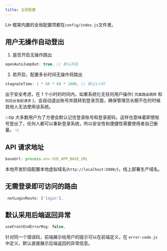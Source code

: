 ```yaml
---
title: 全局配置
---
```


Lin 框架内置的全局配置项都在`config/index.js`文件里。

## 用户无操作自动登出

1. 是否开启无操作跳出

```js
openAutoJumpOut: true, // 默认开启
```

2. 若开启，配置多长时间无操作将跳出

```js
stagnateTime: 1 * 60 * 60 * 1000, // 默认1小时
```

出于安全考虑，在 1 个小时的时间内，如果系统化无任何用户操作( `页面路由跳转` 和 `向后台发起请求` )，会自动退出账号并跳转到登录页面，确保管理员长期不在的时候其他人无法使用该系统。

:::tip
大多数用户为了方便会默认记住登录账号和登录密码，这样也意味着即使账号登出了，任何人都可以重新登录系统，所以安全性和便捷性需要使用者自己衡量。
:::

## API 请求地址

```js
baseUrl: process.env.VUE_APP_BASE_URL 
```

本地开发阶段配置本地虚拟域名(`http://localhost:5000/`)，线上部署生产域名。

## 无需登录即可访问的路由

```js
 notLoginRoute: ['login'],
```

## 默认采用后端返回异常

```js
useFrontEndErrorMsg: false,
```

针对同一个错误码，前端展示给用户的提示可以在前端定义，在 `error-code.js` 中定义，默认直接展示后端返回的异常信息。